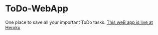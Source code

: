 # ToDo-WebApp
One place to save all your important ToDo tasks.
[This weB app is live at Heroku](https://todo-samarth88.herokuapp.com/)
